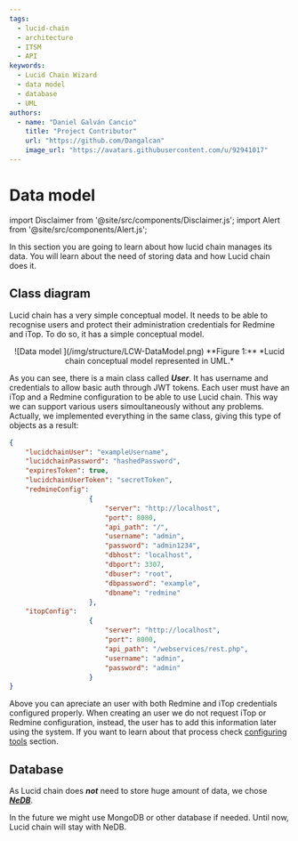 ```yaml
---
tags: 
  - lucid-chain
  - architecture
  - ITSM
  - API
keywords:
  - Lucid Chain Wizard
  - data model
  - database
  - UML
authors: 
  - name: "Daniel Galván Cancio"
    title: "Project Contributor"
    url: "https://github.com/Dangalcan"
    image_url: "https://avatars.githubusercontent.com/u/92941017"
---
```


# Data model

import Disclaimer from '@site/src/components/Disclaimer.js';
import Alert from '@site/src/components/Alert.js';

In this section you are going to learn about how lucid chain manages its data. You will learn about the need of storing data and how Lucid chain does it.

## Class diagram

Lucid chain has a very simple conceptual model. It needs to be able to recognise users and protect their administration credentials for Redmine and iTop. To do so, it has a simple conceptual model.

<div align="center">
![Data model ](/img/structure/LCW-DataModel.png)  
**Figure 1:** *Lucid chain conceptual model represented in UML.*
</div>

As you can see, there is a main class called ***User***. It has username and credentials to allow basic auth through JWT tokens. Each user must have an iTop and a Redmine configuration to be able to use Lucid chain.  This way we can support various users simoultaneously without any problems. Actually, we implemented everything in the same class, giving this type of objects as a result:

```json
{
    "lucidchainUser": "exampleUsername",
    "lucidchainPassword": "hashedPassword",
    "expiresToken": true,
    "lucidchainUserToken": "secretToken",
    "redmineConfig":
                    {
                        "server": "http://localhost",
                        "port": 8080,
                        "api_path": "/",
                        "username": "admin",
                        "password": "admin1234",
                        "dbhost": "localhost",
                        "dbport": 3307,
                        "dbuser": "root",
                        "dbpassword": "example",
                        "dbname": "redmine"
                    },
    "itopConfig":
                    {
                        "server": "http://localhost",
                        "port": 8000,
                        "api_path": "/webservices/rest.php",
                        "username": "admin",
                        "password": "admin"
                    }
}
```

Above you can apreciate an user with both Redmine and iTop credentials configured properly. When creating an user we do not request iTop or Redmine configuration, instead, the user has to add this information later using the system. If you want to learn about that process check  [configuring tools](../../Features/Configuring%20tools/Configuring%20tools.md) section.

## Database

As Lucid chain does ***not*** need to store huge amount of data, we chose [***NeDB***](https://github.com/louischatriot/nedb).

<Disclaimer>
In the future we might use MongoDB or other database if needed. Until now, Lucid chain will stay with NeDB.
</Disclaimer>
